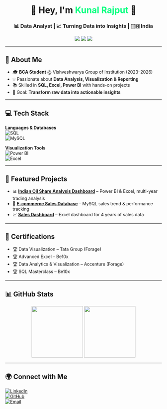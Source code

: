 <h1 align="center">🌟 Hey, I'm <span style="color:#00FF7F;">Kunal Rajput</span> 👋</h1>
<h3 align="center">📊 Data Analyst | 📈 Turning Data into Insights | 🇮🇳 India</h3>

<p align="center">
<a href="https://www.linkedin.com/in/kunal-93a776349/"><img src="https://img.shields.io/badge/-LinkedIn-0A66C2?style=for-the-badge&logo=linkedin&logoColor=white" /></a>
<a href="https://github.com/codewithkunal07"><img src="https://img.shields.io/badge/-GitHub-181717?style=for-the-badge&logo=github&logoColor=white" /></a>
<a href="mailto:ds.kunal.rajput@gmail.com"><img src="https://img.shields.io/badge/-Email-D14836?style=for-the-badge&logo=gmail&logoColor=white" /></a>
</p>

---

## 🚀 About Me
- 🎓 **BCA Student** @ Vishveshwarya Group of Institution (2023–2026)  
- 💡 Passionate about **Data Analysis, Visualization & Reporting**  
- 📚 Skilled in **SQL, Excel, Power BI** with hands-on projects  
- 🎯 Goal: **Transform raw data into actionable insights**  

---

## 💻 Tech Stack

**Languages & Databases**  
![SQL](https://img.shields.io/badge/-SQL-336791?style=for-the-badge&logo=postgresql&logoColor=white)  
![MySQL](https://img.shields.io/badge/-MySQL-4479A1?style=for-the-badge&logo=mysql&logoColor=white)  

**Visualization Tools**  
![Power BI](https://img.shields.io/badge/-PowerBI-F2C811?style=for-the-badge&logo=powerbi&logoColor=black)  
![Excel](https://img.shields.io/badge/-Excel-217346?style=for-the-badge&logo=microsoft-excel&logoColor=white)  

---

## 📂 Featured Projects
- 📊 [**Indian Oil Share Analysis Dashboard**](https://github.com/codewithkunal07) – Power BI & Excel, multi-year trading analysis  
- 🛒 [**E-commerce Sales Database**](https://github.com/codewithkunal07) – MySQL sales trend & performance tracking  
- 📈 [**Sales Dashboard**](https://github.com/codewithkunal07) – Excel dashboard for 4 years of sales data  

---

## 📜 Certifications
- 🏆 Data Visualization – Tata Group (Forage)  
- 🏆 Advanced Excel – Be10x  
- 🏆 Data Analytics & Visualization – Accenture (Forage)  
- 🏆 SQL Masterclass – Be10x  

---

## 📊 GitHub Stats
<p align="center">
  <img src="https://github-readme-stats.vercel.app/api?username=codewithkunal07&show_icons=true&theme=tokyonight&hide_border=true" height="165"/>
  <img src="https://github-readme-streak-stats.herokuapp.com/?user=codewithkunal07&theme=tokyonight&hide_border=true" height="165"/>
</p>

---

## 🌍 Connect with Me
[![LinkedIn](https://img.shields.io/badge/-Kunal_Rajput-0A66C2?style=for-the-badge&logo=linkedin&logoColor=white)](https://www.linkedin.com/in/kunal-93a776349/)  
[![GitHub](https://img.shields.io/badge/-GitHub-181717?style=for-the-badge&logo=github&logoColor=white)](https://github.com/codewithkunal07)  
[![Email](https://img.shields.io/badge/-Email-D14836?style=for-the-badge&logo=gmail&logoColor=white)](mailto:ds.kunal.rajput@gmail.com)  
